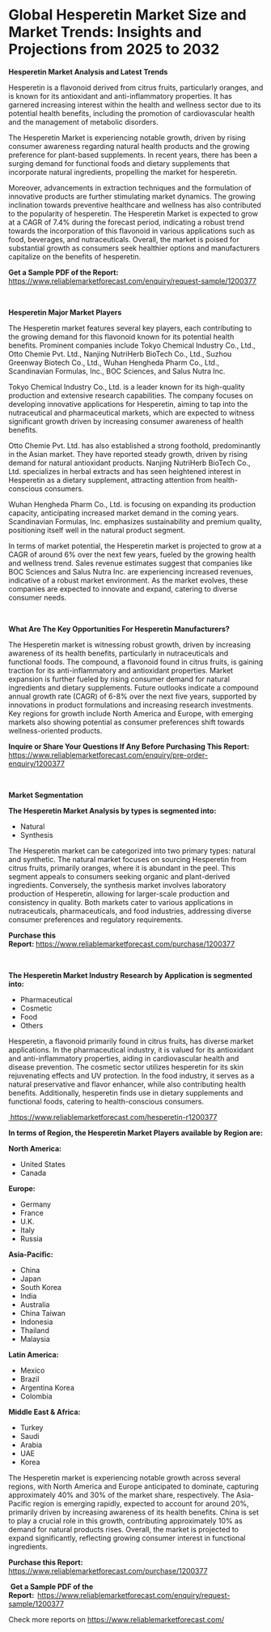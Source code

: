 <p><h1>Global Hesperetin Market Size and Market Trends: Insights and Projections from 2025 to 2032</h1></p><p><strong>Hesperetin Market Analysis and Latest Trends</strong></p>
<p><p>Hesperetin is a flavonoid derived from citrus fruits, particularly oranges, and is known for its antioxidant and anti-inflammatory properties. It has garnered increasing interest within the health and wellness sector due to its potential health benefits, including the promotion of cardiovascular health and the management of metabolic disorders. </p><p>The Hesperetin Market is experiencing notable growth, driven by rising consumer awareness regarding natural health products and the growing preference for plant-based supplements. In recent years, there has been a surging demand for functional foods and dietary supplements that incorporate natural ingredients, propelling the market for hesperetin. </p><p>Moreover, advancements in extraction techniques and the formulation of innovative products are further stimulating market dynamics. The growing inclination towards preventive healthcare and wellness has also contributed to the popularity of hesperetin. The Hesperetin Market is expected to grow at a CAGR of 7.4% during the forecast period, indicating a robust trend towards the incorporation of this flavonoid in various applications such as food, beverages, and nutraceuticals. Overall, the market is poised for substantial growth as consumers seek healthier options and manufacturers capitalize on the benefits of hesperetin.</p></p>
<p><strong>Get a Sample PDF of the Report:&nbsp;</strong> <a href="https://www.reliablemarketforecast.com/enquiry/request-sample/1200377?utm_campaign=3452&utm_medium=2&utm_source=Github&utm_content=ia&utm_term=31032025&utm_id=hesperetin">https://www.reliablemarketforecast.com/enquiry/request-sample/1200377</a></p>
<p>&nbsp;</p>
<p><strong>Hesperetin Major Market Players</strong></p>
<p><p>The Hesperetin market features several key players, each contributing to the growing demand for this flavonoid known for its potential health benefits. Prominent companies include Tokyo Chemical Industry Co., Ltd., Otto Chemie Pvt. Ltd., Nanjing NutriHerb BioTech Co., Ltd., Suzhou Greenway Biotech Co., Ltd., Wuhan Hengheda Pharm Co., Ltd., Scandinavian Formulas, Inc., BOC Sciences, and Salus Nutra Inc.</p><p>Tokyo Chemical Industry Co., Ltd. is a leader known for its high-quality production and extensive research capabilities. The company focuses on developing innovative applications for Hesperetin, aiming to tap into the nutraceutical and pharmaceutical markets, which are expected to witness significant growth driven by increasing consumer awareness of health benefits.</p><p>Otto Chemie Pvt. Ltd. has also established a strong foothold, predominantly in the Asian market. They have reported steady growth, driven by rising demand for natural antioxidant products. Nanjing NutriHerb BioTech Co., Ltd. specializes in herbal extracts and has seen heightened interest in Hesperetin as a dietary supplement, attracting attention from health-conscious consumers.</p><p>Wuhan Hengheda Pharm Co., Ltd. is focusing on expanding its production capacity, anticipating increased market demand in the coming years. Scandinavian Formulas, Inc. emphasizes sustainability and premium quality, positioning itself well in the natural product segment.</p><p>In terms of market potential, the Hesperetin market is projected to grow at a CAGR of around 6% over the next few years, fueled by the growing health and wellness trend. Sales revenue estimates suggest that companies like BOC Sciences and Salus Nutra Inc. are experiencing increased revenues, indicative of a robust market environment. As the market evolves, these companies are expected to innovate and expand, catering to diverse consumer needs.</p></p>
<p>&nbsp;</p>
<p><strong>What Are The Key Opportunities For Hesperetin Manufacturers?</strong></p>
<p><p>The Hesperetin market is witnessing robust growth, driven by increasing awareness of its health benefits, particularly in nutraceuticals and functional foods. The compound, a flavonoid found in citrus fruits, is gaining traction for its anti-inflammatory and antioxidant properties. Market expansion is further fueled by rising consumer demand for natural ingredients and dietary supplements. Future outlooks indicate a compound annual growth rate (CAGR) of 6-8% over the next five years, supported by innovations in product formulations and increasing research investments. Key regions for growth include North America and Europe, with emerging markets also showing potential as consumer preferences shift towards wellness-oriented products.</p></p>
<p><strong>Inquire or Share Your Questions If Any Before Purchasing This Report:</strong> <a href="https://www.reliablemarketforecast.com/enquiry/pre-order-enquiry/1200377?utm_campaign=3452&utm_medium=2&utm_source=Github&utm_content=ia&utm_term=31032025&utm_id=hesperetin">https://www.reliablemarketforecast.com/enquiry/pre-order-enquiry/1200377</a></p>
<p>&nbsp;</p>
<p><strong>Market Segmentation</strong></p>
<p><strong>The Hesperetin Market Analysis by types is segmented into:</strong></p>
<p><ul><li>Natural</li><li>Synthesis</li></ul></p>
<p><p>The Hesperetin market can be categorized into two primary types: natural and synthetic. The natural market focuses on sourcing Hesperetin from citrus fruits, primarily oranges, where it is abundant in the peel. This segment appeals to consumers seeking organic and plant-derived ingredients. Conversely, the synthesis market involves laboratory production of Hesperetin, allowing for larger-scale production and consistency in quality. Both markets cater to various applications in nutraceuticals, pharmaceuticals, and food industries, addressing diverse consumer preferences and regulatory requirements.</p></p>
<p><strong>Purchase this Report:&nbsp;</strong><a href="https://www.reliablemarketforecast.com/purchase/1200377?utm_campaign=3452&utm_medium=2&utm_source=Github&utm_content=ia&utm_term=31032025&utm_id=hesperetin">https://www.reliablemarketforecast.com/purchase/1200377</a></p>
<p>&nbsp;</p>
<p><strong>The Hesperetin Market Industry Research by Application is segmented into:</strong></p>
<p><ul><li>Pharmaceutical</li><li>Cosmetic</li><li>Food</li><li>Others</li></ul></p>
<p><p>Hesperetin, a flavonoid primarily found in citrus fruits, has diverse market applications. In the pharmaceutical industry, it is valued for its antioxidant and anti-inflammatory properties, aiding in cardiovascular health and disease prevention. The cosmetic sector utilizes hesperetin for its skin rejuvenating effects and UV protection. In the food industry, it serves as a natural preservative and flavor enhancer, while also contributing health benefits. Additionally, hesperetin finds use in dietary supplements and functional foods, catering to health-conscious consumers.</p></p>
<p><a href="https://www.reliablemarketforecast.com/hesperetin-r1200377?utm_campaign=3452&utm_medium=2&utm_source=Github&utm_content=ia&utm_term=31032025&utm_id=hesperetin">&nbsp;https://www.reliablemarketforecast.com/hesperetin-r1200377</a></p>
<p><strong>In terms of Region, the Hesperetin Market Players available by Region are:</strong></p>
<p>
    <p> <strong> North America: </strong>
        <ul>
            <li>United States</li>
            <li>Canada</li>
        </ul>
        </p> 
    <p> <strong> Europe: </strong>
        <ul>
            <li>Germany</li>
            <li>France</li>
            <li>U.K.</li>
            <li>Italy</li>
            <li>Russia</li>
        </ul>
        </p> 
    <p> <strong> Asia-Pacific: </strong>
        <ul>
            <li>China</li>
            <li>Japan</li>
            <li>South Korea</li>
            <li>India</li>
            <li>Australia</li>
            <li>China Taiwan</li>
            <li>Indonesia</li>
            <li>Thailand</li>
            <li>Malaysia</li>
        </ul>
        </p> 
    <p> <strong> Latin America: </strong>
        <ul>
            <li>Mexico</li>
            <li>Brazil</li>
            <li>Argentina Korea</li>
            <li>Colombia</li>
        </ul>
        </p> 
    <p> <strong> Middle East & Africa: </strong>
        <ul>
            <li>Turkey</li>
            <li>Saudi</li>
            <li>Arabia</li>
            <li>UAE</li>
            <li>Korea</li>
        </ul>
    </p>
    </p>
<p><p>The Hesperetin market is experiencing notable growth across several regions, with North America and Europe anticipated to dominate, capturing approximately 40% and 30% of the market share, respectively. The Asia-Pacific region is emerging rapidly, expected to account for around 20%, primarily driven by increasing awareness of its health benefits. China is set to play a crucial role in this growth, contributing approximately 10% as demand for natural products rises. Overall, the market is projected to expand significantly, reflecting growing consumer interest in functional ingredients.</p></p>
<p><strong>Purchase this Report: </strong><a href="https://www.reliablemarketforecast.com/purchase/1200377?utm_campaign=3452&utm_medium=2&utm_source=Github&utm_content=ia&utm_term=31032025&utm_id=hesperetin">https://www.reliablemarketforecast.com/purchase/1200377</a></p>
<p>&nbsp;<strong>Get a Sample PDF of the Report:&nbsp;&nbsp;</strong><a href="https://www.reliablemarketforecast.com/enquiry/request-sample/1200377?utm_campaign=3452&utm_medium=2&utm_source=Github&utm_content=ia&utm_term=31032025&utm_id=hesperetin">https://www.reliablemarketforecast.com/enquiry/request-sample/1200377</a></p>
<p><strong></strong></p>
<p>Check more reports on <a href="https://www.reliablemarketforecast.com/?utm_campaign=3452&utm_medium=2&utm_source=Github&utm_content=ia&utm_term=31032025&utm_id=hesperetin">https://www.reliablemarketforecast.com/</a></p>